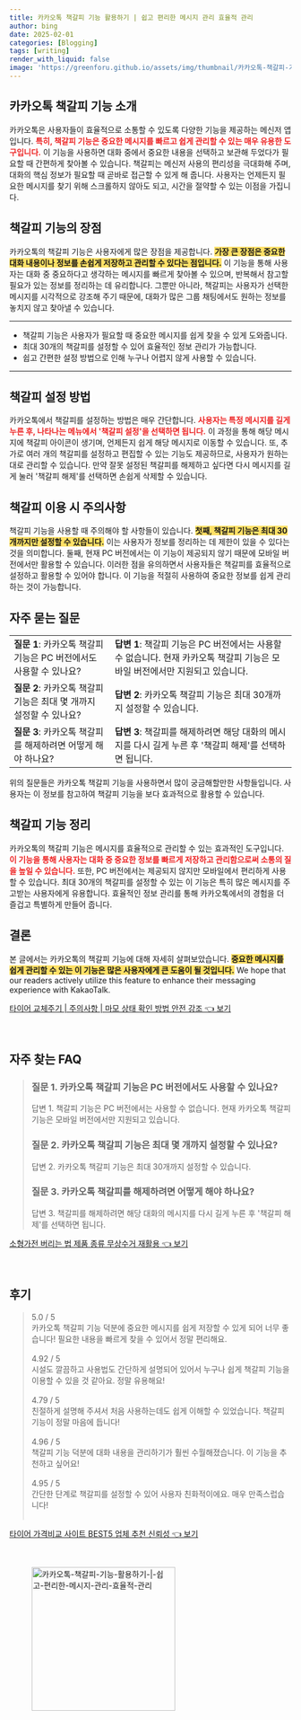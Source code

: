 ```yaml
---
title: 카카오톡 책갈피 기능 활용하기 | 쉽고 편리한 메시지 관리 효율적 관리
author: bing
date: 2025-02-01
categories: [Blogging]
tags: [writing]
render_with_liquid: false
image: 'https://greenforu.github.io/assets/img/thumbnail/카카오톡-책갈피-기능-활용하기-|-쉽고-편리한-메시지-관리-효율적-관리.webp'
---
```



<h2 id='카카오톡_책갈피_기능_소개'>카카오톡 책갈피 기능 소개</h2>

<p>카카오톡은 사용자들이 효율적으로 소통할 수 있도록 다양한 기능을 제공하는 메신저 앱입니다. <b><span style="color: #ee2323;">특히, 책갈피 기능은 중요한 메시지를 빠르고 쉽게 관리할 수 있는 매우 유용한 도구입니다.</span></b> 이 기능을 사용하면 대화 중에서 중요한 내용을 선택하고 보관해 두었다가 필요할 때 간편하게 찾아볼 수 있습니다. 책갈피는 메신저 사용의 편리성을 극대화해 주며, 대화의 핵심 정보가 필요할 때 곧바로 접근할 수 있게 해 줍니다. 사용자는 언제든지 필요한 메시지를 찾기 위해 스크롤하지 않아도 되고, 시간을 절약할 수 있는 이점을 가집니다.</p>

<h2 id='책갈피_기능의_장점'>책갈피 기능의 장점</h2>

<p>카카오톡의 책갈피 기능은 사용자에게 많은 장점을 제공합니다. <b><span style="background-color: #ffe066;">가장 큰 장점은 중요한 대화 내용이나 정보를 손쉽게 저장하고 관리할 수 있다는 점입니다.</span></b> 이 기능을 통해 사용자는 대화 중 중요하다고 생각하는 메시지를 빠르게 찾아볼 수 있으며, 반복해서 참고할 필요가 있는 정보를 정리하는 데 유리합니다. 그뿐만 아니라, 책갈피는 사용자가 선택한 메시지를 시각적으로 강조해 주기 때문에, 대화가 많은 그룹 채팅에서도 원하는 정보를 놓치지 않고 찾아낼 수 있습니다.</p>

<hr />

<ul>
    <li>책갈피 기능은 사용자가 필요할 때 중요한 메시지를 쉽게 찾을 수 있게 도와줍니다.</li>
    <li>최대 30개의 책갈피를 설정할 수 있어 효율적인 정보 관리가 가능합니다.</li>
    <li>쉽고 간편한 설정 방법으로 인해 누구나 어렵지 않게 사용할 수 있습니다.</li>
</ul>

<hr />

<h2 id='책갈피_설정_방법'>책갈피 설정 방법</h2>

<p>카카오톡에서 책갈피를 설정하는 방법은 매우 간단합니다. <b><span style="color: #ee2323;">사용자는 특정 메시지를 길게 누른 후, 나타나는 메뉴에서 '책갈피 설정'을 선택하면 됩니다.</span></b> 이 과정을 통해 해당 메시지에 책갈피 아이콘이 생기며, 언제든지 쉽게 해당 메시지로 이동할 수 있습니다. 또, 추가로 여러 개의 책갈피를 설정하고 편집할 수 있는 기능도 제공하므로, 사용자가 원하는 대로 관리할 수 있습니다. 만약 잘못 설정된 책갈피를 해제하고 싶다면 다시 메시지를 길게 눌러 '책갈피 해제'를 선택하면 손쉽게 삭제할 수 있습니다.</p>

<h2 id='책갈피_이용_시_주의사항'>책갈피 이용 시 주의사항</h2>

<p>책갈피 기능을 사용할 때 주의해야 할 사항들이 있습니다. <b><span style="background-color: #ffe066;">첫째, 책갈피 기능은 최대 30개까지만 설정할 수 있습니다.</span></b> 이는 사용자가 정보를 정리하는 데 제한이 있을 수 있다는 것을 의미합니다. 둘째, 현재 PC 버전에서는 이 기능이 제공되지 않기 때문에 모바일 버전에서만 활용할 수 있습니다. 이러한 점을 유의하면서 사용자들은 책갈피를 효율적으로 설정하고 활용할 수 있어야 합니다. 이 기능을 적절히 사용하여 중요한 정보를 쉽게 관리하는 것이 가능합니다.</p>

<h2 id='자주_묻는_질문'>자주 묻는 질문</h2>

<table>
    <tr>
        <td><b>질문 1</b>: 카카오톡 책갈피 기능은 PC 버전에서도 사용할 수 있나요?</td>
        <td><b>답변 1</b>: 책갈피 기능은 PC 버전에서는 사용할 수 없습니다. 현재 카카오톡 책갈피 기능은 모바일 버전에서만 지원되고 있습니다.</td>
    </tr>
    <tr>
        <td><b>질문 2</b>: 카카오톡 책갈피 기능은 최대 몇 개까지 설정할 수 있나요?</td>
        <td><b>답변 2</b>: 카카오톡 책갈피 기능은 최대 30개까지 설정할 수 있습니다.</td>
    </tr>
    <tr>
        <td><b>질문 3</b>: 카카오톡 책갈피를 해제하려면 어떻게 해야 하나요?</td>
        <td><b>답변 3</b>: 책갈피를 해제하려면 해당 대화의 메시지를 다시 길게 누른 후 '책갈피 해제'를 선택하면 됩니다.</td>
    </tr>
</table>

<p>위의 질문들은 카카오톡 책갈피 기능을 사용하면서 많이 궁금해할만한 사항들입니다. 사용자는 이 정보를 참고하여 책갈피 기능을 보다 효과적으로 활용할 수 있습니다.</p>

<h2 id='책갈피_기능_정리'>책갈피 기능 정리</h2>

<p>카카오톡의 책갈피 기능은 메시지를 효율적으로 관리할 수 있는 효과적인 도구입니다. <b><span style="color: #ee2323;">이 기능을 통해 사용자는 대화 중 중요한 정보를 빠르게 저장하고 관리함으로써 소통의 질을 높일 수 있습니다.</span></b> 또한, PC 버전에서는 제공되지 않지만 모바일에서 편리하게 사용할 수 있습니다. 최대 30개의 책갈피를 설정할 수 있는 이 기능은 특히 많은 메시지를 주고받는 사용자에게 유용합니다. 효율적인 정보 관리를 통해 카카오톡에서의 경험을 더 즐겁고 특별하게 만들어 줍니다.</p>

<h2 id='결론'>결론</h2>

<p>본 글에서는 카카오톡의 책갈피 기능에 대해 자세히 살펴보았습니다. <b><span style="background-color: #ffe066;">중요한 메시지를 쉽게 관리할 수 있는 이 기능은 많은 사용자에게 큰 도움이 될 것입니다.</span></b> We hope that our readers actively utilize this feature to enhance their messaging experience with KakaoTalk.</p>


<p><a class="click-button" title="타이어 교체주기 | 주의사항 | 마모 상태 확인 방법 안전 강조" href="https://greenforu.github.io/posts/%ED%83%80%EC%9D%B4%EC%96%B4-%EA%B5%90%EC%B2%B4%EC%A3%BC%EA%B8%B0-%EC%A3%BC%EC%9D%98%EC%82%AC%ED%95%AD-%EB%A7%88%EB%AA%A8-%EC%83%81%ED%83%9C-%ED%99%95%EC%9D%B8-%EB%B0%A9%EB%B2%95-%EC%95%88%EC%A0%84-%EA%B0%95%EC%A1%B0/" rel="dofollow">타이어 교체주기 | 주의사항 | 마모 상태 확인 방법 안전 강조 👈 보기</a></p><br>
<h2 id='자주_찾는_FAQ'>자주 찾는 FAQ</h2>
<div itemscope="" itemtype="https://schema.org/FAQPage"> 
<blockquote> 
<div itemscope="" itemprop="mainEntity" itemtype="https://schema.org/Question"> 
<h3 itemprop="name">질문 1. 카카오톡 책갈피 기능은 PC 버전에서도 사용할 수 있나요?</h3> 
<div itemscope="" itemprop="acceptedAnswer" itemtype="https://schema.org/Answer"> 
<span itemprop="text"> 
<p>답변 1. 책갈피 기능은 PC 버전에서는 사용할 수 없습니다. 현재 카카오톡 책갈피 기능은 모바일 버전에서만 지원되고 있습니다.</p> 
</span> 
</div> 
</div> 
<div itemscope="" itemprop="mainEntity" itemtype="https://schema.org/Question"> 
<h3 itemprop="name">질문 2. 카카오톡 책갈피 기능은 최대 몇 개까지 설정할 수 있나요?</h3> 
<div itemscope="" itemprop="acceptedAnswer" itemtype="https://schema.org/Answer"> 
<span itemprop="text"> 
<p>답변 2. 카카오톡 책갈피 기능은 최대 30개까지 설정할 수 있습니다.</p> 
</span> 
</div> 
</div> 
<div itemscope="" itemprop="mainEntity" itemtype="https://schema.org/Question"> 
<h3 itemprop="name">질문 3. 카카오톡 책갈피를 해제하려면 어떻게 해야 하나요?</h3> 
<div itemscope="" itemprop="acceptedAnswer" itemtype="https://schema.org/Answer"> 
<span itemprop="text"> 
<p>답변 3. 책갈피를 해제하려면 해당 대화의 메시지를 다시 길게 누른 후 '책갈피 해제'를 선택하면 됩니다.</p> 
</span> 
</div> 
</div> 
</blockquote> 
</div>
<p><a class="click-button" title="소형가전 버리는 법 제품 종류 무상수거 재활용" href="https://greenforu.github.io/posts/%EC%86%8C%ED%98%95%EA%B0%80%EC%A0%84-%EB%B2%84%EB%A6%AC%EB%8A%94-%EB%B2%95-%EC%A0%9C%ED%92%88-%EC%A2%85%EB%A5%98-%EB%AC%B4%EC%83%81%EC%88%98%EA%B1%B0-%EC%9E%AC%ED%99%9C%EC%9A%A9/" rel="dofollow">소형가전 버리는 법 제품 종류 무상수거 재활용 👈 보기</a></p><br>
<h2 id='후기'>후기</h2>
<div itemscope itemtype="https://schema.org/Product">
  <blockquote>
  <div itemprop="review" itemscope itemtype="https://schema.org/Review">
      <div itemprop="reviewRating" itemscope itemtype="https://schema.org/Rating"> <span itemprop="ratingValue">5.0</span> / <span itemprop="bestRating">5</span> </div>
      <span itemprop="reviewBody">카카오톡 책갈피 기능 덕분에 중요한 메시지를 쉽게 저장할 수 있게 되어 너무 좋습니다! 필요한 내용을 빠르게 찾을 수 있어서 정말 편리해요.</span>
  </div>
  <br>
  <div itemprop="review" itemscope itemtype="https://schema.org/Review">
      <div itemprop="reviewRating" itemscope itemtype="https://schema.org/Rating"> <span itemprop="ratingValue">4.92</span> / <span itemprop="bestRating">5</span> </div>
      <span itemprop="reviewBody">시설도 깔끔하고 사용법도 간단하게 설명되어 있어서 누구나 쉽게 책갈피 기능을 이용할 수 있을 것 같아요. 정말 유용해요!</span>
  </div>
  <br>
  <div itemprop="review" itemscope itemtype="https://schema.org/Review">
      <div itemprop="reviewRating" itemscope itemtype="https://schema.org/Rating"> <span itemprop="ratingValue">4.79</span> / <span itemprop="bestRating">5</span> </div>
      <span itemprop="reviewBody">친절하게 설명해 주셔서 처음 사용하는데도 쉽게 이해할 수 있었습니다. 책갈피 기능이 정말 마음에 듭니다!</span>
  </div>
  <br>
  <div itemprop="review" itemscope itemtype="https://schema.org/Review">
      <div itemprop="reviewRating" itemscope itemtype="https://schema.org/Rating"> <span itemprop="ratingValue">4.96</span> / <span itemprop="bestRating">5</span> </div>
      <span itemprop="reviewBody">책갈피 기능 덕분에 대화 내용을 관리하기가 훨씬 수월해졌습니다. 이 기능을 추천하고 싶어요!</span>
  </div>
  <br>
  <div itemprop="review" itemscope itemtype="https://schema.org/Review">
      <div itemprop="reviewRating" itemscope itemtype="https://schema.org/Rating"> <span itemprop="ratingValue">4.95</span> / <span itemprop="bestRating">5</span> </div>
      <span itemprop="reviewBody">간단한 단계로 책갈피를 설정할 수 있어 사용자 친화적이에요. 매우 만족스럽습니다!</span>
  </div>
  <br>
  </blockquote>
</div>
<p><a class="click-button" title="타이어 가격비교 사이트 BEST5 업체 추천 신뢰성" href="https://greenforu.github.io/posts/%ED%83%80%EC%9D%B4%EC%96%B4-%EA%B0%80%EA%B2%A9%EB%B9%84%EA%B5%90-%EC%82%AC%EC%9D%B4%ED%8A%B8-BEST5-%EC%97%85%EC%B2%B4-%EC%B6%94%EC%B2%9C-%EC%8B%A0%EB%A2%B0%EC%84%B1/" rel="dofollow">타이어 가격비교 사이트 BEST5 업체 추천 신뢰성 👈 보기</a></p><br>
<figure class="image"><img src="https://greenforu.github.io/assets/img/thumbnail/카카오톡-책갈피-기능-활용하기-|-쉽고-편리한-메시지-관리-효율적-관리.webp" alt="카카오톡-책갈피-기능-활용하기-|-쉽고-편리한-메시지-관리-효율적-관리" width="256" height="256"></figure>